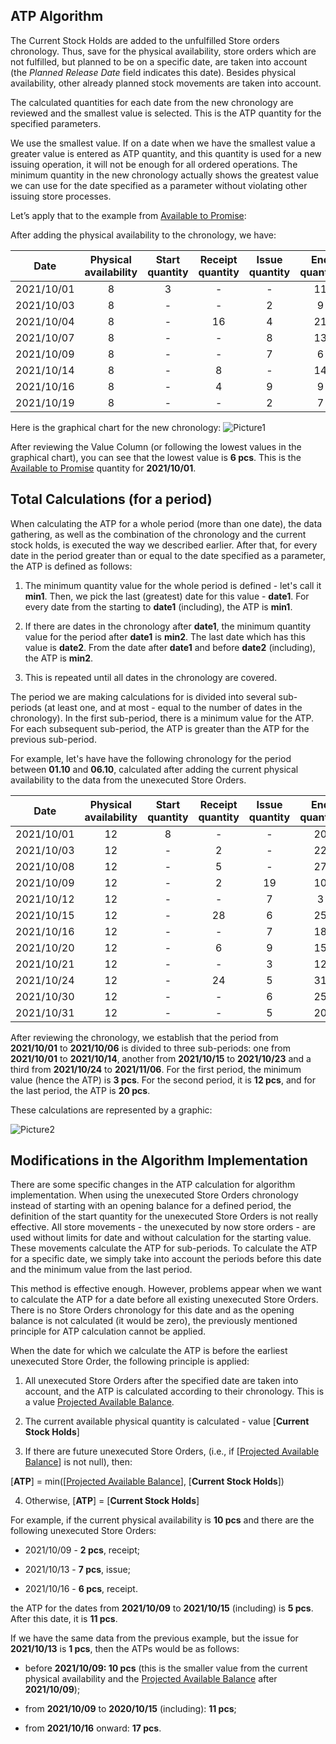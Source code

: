 ## ATP Algorithm

The Current Stock Holds are added to the unfulfilled Store orders chronology. Thus, save for the physical availability, store orders which are not fulfilled, but planned to be on a specific date, are taken into account (the <i>Planned Release Date</i> field indicates this date). Besides physical availability, other already planned stock movements are taken into account.

The calculated quantities for each date from the new chronology are reviewed and the smallest value is selected. This is the ATP quantity for the specified parameters.

We use the smallest value. If on a date when we have the smallest value a greater value is entered as ATP quantity, and this quantity is used for a new issuing operation, it will not be enough for all ordered operations. The minimum quantity in the new chronology actually shows the greatest value we can use for the date specified as a parameter without violating other issuing store processes.

Let’s apply that to the example from [Available to Promise](https://github.com/ErpNetDocs/tech/blob/master/modules/logistics/logistics-common-module-concepts/available-to-promise/index.md):

After adding the physical availability to the chronology, we have:

|Date|Physical availability|Start quantity|Receipt quantity|Issue quantity|End quantity
|:----:|:----:|:-----:|:----:|:----: |:----: 
|2021/10/01|8| 3|-|-|11               
|2021/10/03|8|-|-|2|9
|2021/10/04|8|-|16|4|21
|2021/10/07|8|-|-|8|13
|2021/10/09|8|-|-|7|6
|2021/10/14|8|-|8|-|14
|2021/10/16|8|-|4|9|9
|2021/10/19|8|-|-|2|7

Here is the graphical chart for the new chronology:
![Picture1](pictures/picture1.png)
 
After reviewing the Value Column (or following the lowest values in the graphical chart), you can see that the lowest value is <b>6 pcs</b>. This is the [Available to Promise](https://github.com/ErpNetDocs/tech/blob/master/modules/logistics/logistics-common-module-concepts/available-to-promise/index.md) quantity for <b>2021/10/01</b>.

## Total Calculations (for a period)

When calculating the ATP for a whole period (more than one date), the data gathering, as well as the combination of the chronology and the current stock holds, is executed the way we described earlier. After that, for every date in the period greater than or equal to the date specified as a parameter, the ATP is defined as follows:

1. The minimum quantity value for the whole period is defined - let's call it <b>min1</b>. Then, we pick the last (greatest) date for this value - <b>date1</b>. For every date from the starting to <b>date1</b> (including), the ATP is <b>min1</b>.

2. If there are dates in the chronology after <b>date1</b>, the minimum quantity value for the period after <b>date1</b> is <b>min2</b>. The last date which has this value is <b>date2</b>. From the date after <b>date1</b> and before <b>date2</b> (including), the ATP is <b>min2</b>.

3. This is repeated until all dates in the chronology are covered.

The period we are making calculations for is divided into several sub-periods (at least one, and at most - equal to the number of dates in the chronology). In the first sub-period, there is a minimum value for the ATP. For each subsequent sub-period, the ATP is greater than the ATP for the previous sub-period.

For example, let's have have the following chronology for the period between <b>01.10</b> and <b>06.10</b>, calculated after adding the current physical availability to the data from the unexecuted Store Orders.


|Date|Physical availability|Start quantity|Receipt quantity|Issue quantity|End quantity
|:----:|:----:|:-----:|:----:|:----: |:----: 
|2021/10/01|12|8|-|-|20               
|2021/10/03|12|-|2|-|22
|2021/10/08|12|-|5|-|27
|2021/10/09|12|-|2|19|10
|2021/10/12|12|-|-|7|3
|2021/10/15|12|-|28|6|25
|2021/10/16|12|-|-|7|18
|2021/10/20|12|-|6|9|15
|2021/10/21|12|-|-|3|12
|2021/10/24|12|-|24|5|31
|2021/10/30|12|-|-|6|25
|2021/10/31|12|-|-|5|20

After reviewing the chronology, we establish that the period from <b>2021/10/01</b> to <b>2021/10/06</b> is divided to three sub-periods: one from <b>2021/10/01</b> to <b>2021/10/14</b>, another from <b>2021/10/15</b> to <b>2021/10/23</b> and a third from <b>2021/10/24</b> to <b>2021/11/06</b>. For the first period, the minimum value (hence the ATP) is <b>3 pcs</b>. For the second period, it is <b>12 pcs</b>, and for the last period, the ATP is <b>20 pcs</b>. 

These calculations are represented by a graphic:

![Picture2](pictures/picture2.png)
 
## Modifications in the Algorithm Implementation

There are some specific changes in the ATP calculation for algorithm implementation. When using the unexecuted Store Orders chronology instead of starting with an opening balance for a defined period, the definition of the start quantity for the unexecuted Store Orders is not really effective. All store movements - the unexecuted by now store orders - are used without limits for date and without calculation for the starting value. These movements calculate the ATP for sub-periods. To calculate the ATP for a specific date, we simply take into account the periods before this date and the minimum value from the last period.

This method is effective enough. However, problems appear when we want to calculate the ATP for a date before all existing unexecuted Store Orders. There is no Store Orders chronology for this date and as the opening balance is not calculated (it would be zero), the previously mentioned principle for ATP calculation cannot be applied.

When the date for which we calculate the ATP is before the earliest unexecuted Store Order, the following principle is applied:

1. All unexecuted Store Orders after the specified date are taken into account, and the ATP is calculated according to their chronology. This is a value [Projected Available Balance](https://github.com/ErpNetDocs/tech/blob/c7b8909d6a5957a86ad37a5dec133bba0be51777/modules/logistics/logistics-common-module-concepts/projected-available-balance.md).
2. The current available physical quantity is calculated - value [<b>Current Stock Holds</b>]

3. If there are future unexecuted Store Orders, (i.e., if [[Projected Available Balance](https://github.com/ErpNetDocs/tech/blob/c7b8909d6a5957a86ad37a5dec133bba0be51777/modules/logistics/logistics-common-module-concepts/projected-available-balance.md)]  is not null), then: 
 
[<b>ATP</b>] = min([[Projected Available Balance](https://github.com/ErpNetDocs/tech/blob/c7b8909d6a5957a86ad37a5dec133bba0be51777/modules/logistics/logistics-common-module-concepts/projected-available-balance.md)], [<b>Current Stock Holds</b>])

4. Otherwise, [<b>ATP</b>] = [<b>Current Stock Holds</b>]

For example, if the current physical availability is <b>10 pcs</b> and there are the following unexecuted Store Orders:

- 2021/10/09 - <b>2 pcs</b>, receipt;

- 2021/10/13 - <b>7 pcs</b>, issue;

- 2021/10/16 - <b>6 pcs</b>, receipt.

the ATP for the dates from <b>2021/10/09</b> to <b>2021/10/15</b> (including) is <b>5 pcs</b>. After this date, it is <b>11 pcs</b>.

 If we have the same data from the previous example, but the issue for <b>2021/10/13</b> is <b>1 pcs</b>, then the ATPs would be as follows:
 
- before <b>2021/10/09: 10 pcs</b> (this is the smaller value from the current physical availability and the [Projected Available Balance](https://github.com/ErpNetDocs/tech/blob/c7b8909d6a5957a86ad37a5dec133bba0be51777/modules/logistics/logistics-common-module-concepts/projected-available-balance.md) after <b>2021/10/09</b>);

- from <b>2021/10/09</b> to <b>2020/10/15</b> (including): <b>11 pcs</b>;

- from <b>2021/10/16</b> onward: <b>17 pcs</b>.

